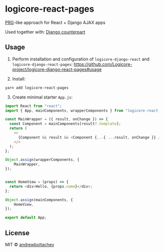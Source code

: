 # logicore-react-pages

[PRG](https://en.wikipedia.org/wiki/Post/Redirect/Get)-like approach for React + Django AJAX apps

Used together with: [Django counterpart](https://github.com/Logicore-project/logicore-django-react-pages)

## Usage

1. Perform installation and configuration of `logicore-django-react` and `logicore-django-react-pages`: https://github.com/Logicore-project/logicore-django-react-pages#usage

2. Install:

```bash
yarn add logicore-react-pages
```

3. Create minimal starter `App.js`:

```javascript
import React from "react";
import { App, mainComponents, wrapperComponents } from "logicore-react-pages";

const MainWrapper = ({ result, onChange }) => {
  const Component = mainComponents[result?.template];
  return (
    <>
      {Component && result && <Component {...{ ...result, onChange }} />}
    </>
  );
};

Object.assign(wrapperComponents, {
    MainWrapper,
});


const HomeView = (props) => {
  return <div>Hello, {props.name}</div>;
};

Object.assign(mainComponents, {
    HomeView,
});

export default App;
```


## License

MIT © [andrewboltachev](https://github.com/andrewboltachev)
